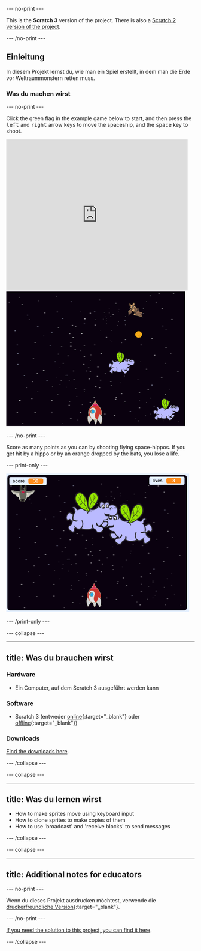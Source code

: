 \--- no-print \---

This is the **Scratch 3** version of the project. There is also a [Scratch 2 version of the project](https://projects.raspberrypi.org/en/projects/clone-wars-scratch2).

\--- /no-print \---

## Einleitung

In diesem Projekt lernst du, wie man ein Spiel erstellt, in dem man die Erde vor Weltraummonstern retten muss.

### Was du machen wirst

\--- no-print \---

Click the green flag in the example game below to start, and then press the <kbd>left</kbd> and <kbd>right</kbd> arrow keys to move the spaceship, and the <kbd>space</kbd> key to shoot.

<div class="scratch-preview">
  <iframe allowtransparency="true" width="485" height="402" src="https://scratch.mit.edu/projects/embed/276887163/?autostart=false" frameborder="0" scrolling="no"></iframe>
  <img src="images/invaders-final.png">
</div>

\--- /no-print \---

Score as many points as you can by shooting flying space-hippos. If you get hit by a hippo or by an orange dropped by the bats, you lose a life.

\--- print-only \---

![desc](images/showcase.png)

\--- /print-only \---

\--- collapse \---

* * *

## title: Was du brauchen wirst

### Hardware

+ Ein Computer, auf dem Scratch 3 ausgeführt werden kann

### Software

+ Scratch 3 (entweder [online](https://rpf.io/scratchon){:target="_blank"} oder [offline](https://rpf.io/scratchoff){:target="_blank"})

### Downloads

[Find the downloads here](http://rpf.io/p/en/clone-wars-go).

\--- /collapse \---

\--- collapse \---

* * *

## title: Was du lernen wirst

+ How to make sprites move using keyboard input
+ How to clone sprites to make copies of them
+ How to use 'broadcast' and 'receive blocks' to send messages

\--- /collapse \---

\--- collapse \---

* * *

## title: Additional notes for educators

\--- no-print \---

Wenn du dieses Projekt ausdrucken möchtest, verwende die [druckerfreundliche Version](https://projects.raspberrypi.org/en/projects/clone-wars/print){:target="_blank"}.

\--- /no-print \---

[If you need the solution to this project, you can find it here](http://rpf.io/p/en/clone-wars-get).

\--- /collapse \---